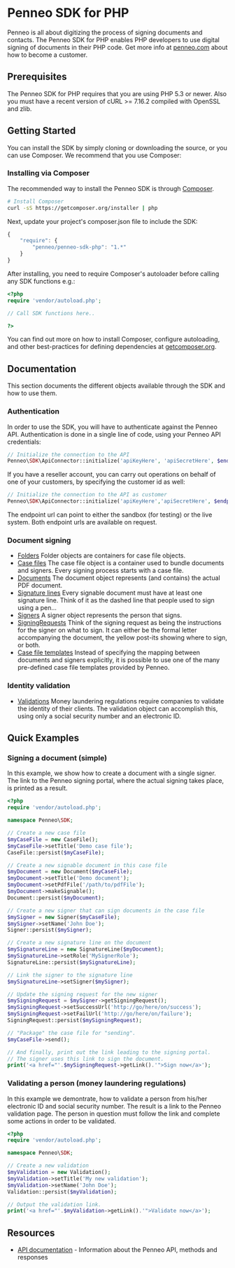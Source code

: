 # Penneo SDK for PHP
Penneo is all about digitizing the process of signing documents and contacts. The Penneo SDK for PHP enables PHP developers to use digital signing of documents in their PHP code. Get more info at [penneo.com](https://penneo.com/) about how to become a customer.

## Prerequisites
The Penneo SDK for PHP requires that you are using PHP 5.3 or newer. Also you must have a recent version of cURL >= 7.16.2 compiled with OpenSSL and zlib.

## Getting Started
You can install the SDK by simply cloning or downloading the source, or you can use Composer. We recommend that you use Composer:

### Installing via Composer

The recommended way to install the Penneo SDK is through [Composer](http://getcomposer.org).

```bash
# Install Composer
curl -sS https://getcomposer.org/installer | php
```

Next, update your project's composer.json file to include the SDK:

```javascript
{
    "require": {
        "penneo/penneo-sdk-php": "1.*"
    }
}
```

After installing, you need to require Composer's autoloader before calling any SDK functions e.g.:

```php
<?php
require 'vendor/autoload.php';

// Call SDK functions here..

?>
```
You can find out more on how to install Composer, configure autoloading, and other best-practices for defining dependencies at [getcomposer.org](http://getcomposer.org).

## Documentation
This section documents the different objects available through the SDK and how to use them. 

### Authentication
In order to use the SDK, you will have to authenticate against the Penneo API. Authentication is done in a single line of code, using your Penneo API credentials:

```php
// Initialize the connection to the API
Penneo\SDK\ApiConnector::initialize('apiKeyHere', 'apiSecretHere', $endpoint);
```

If you have a reseller account, you can carry out operations on behalf of one of your customers, by specifying the customer id as well:

```php
// Initialize the connection to the API as customer
Penneo\SDK\ApiConnector::initialize('apiKeyHere','apiSecretHere', $endpoint, $customerId);
```

The endpoint url can point to either the sandbox (for testing) or the live system. Both endpoint urls are available on request.

### Document signing
* [Folders][folder-docs]
Folder objects are containers for case file objects.
* [Case files][casefile-docs]
The case file object is a container used to bundle documents and signers. Every signing process starts with a case file.
* [Documents][document-docs]
The document object represents (and contains) the actual PDF document.
* [Signature lines][signature-line-docs]
Every signable document must have at least one signature line. Think of it as the dashed line that people used to sign using a pen...
* [Signers][signer-docs]
A signer object represents the person that signs.
* [SigningRequests][signing-request-docs]
Think of the signing request as being the instructions for the signer on what to sign. It can either be the formal letter accompanying the document, the yellow post-its showing where to sign, or both.
* [Case file templates][template-docs]
Instead of specifying the mapping between documents and signers explicitly, it is possible to use one of the many pre-defined case file templates provided by Penneo.

### Identity validation
* [Validations][validation-docs]
Money laundering regulations require companies to validate the identity of their clients. The validation object can accomplish this, using only a social security number and an electronic ID.

## Quick Examples

### Signing a document (simple)
In this example, we show how to create a document with a single signer.
The link to the Penneo signing portal, where the actual signing takes place, is printed as a result.

```php
<?php
require 'vendor/autoload.php';

namespace Penneo\SDK;

// Create a new case file
$myCaseFile = new CaseFile();
$myCaseFile->setTitle('Demo case file');
CaseFile::persist($myCaseFile);

// Create a new signable document in this case file
$myDocument = new Document($myCaseFile);
$myDocument->setTitle('Demo document');
$myDocument->setPdfFile('/path/to/pdfFile');
$myDocument->makeSignable();
Document::persist($myDocument);

// Create a new signer that can sign documents in the case file
$mySigner = new Signer($myCaseFile);
$mySigner->setName('John Doe');
Signer::persist($mySigner);

// Create a new signature line on the document
$mySignatureLine = new SignatureLine($myDocument);
$mySignatureLine->setRole('MySignerRole');
SignatureLine::persist($mySignatureLine);

// Link the signer to the signature line
$mySignatureLine->setSigner($mySigner);

// Update the signing request for the new signer
$mySigningRequest = $mySigner->getSigningRequest();
$mySigningRequest->setSuccessUrl('http://go/here/on/success');
$mySigningRequest->setFailUrl('http://go/here/on/failure');
SigningRequest::persist($mySigningRequest);

// "Package" the case file for "sending".
$myCaseFile->send();

// And finally, print out the link leading to the signing portal.
// The signer uses this link to sign the document.
print('<a href="'.$mySigningRequest->getLink().'">Sign now</a>');
```

### Validating a person (money laundering regulations)
In this example we demontrate, how to validate a person from his/her electronic ID and social security number.
The result is a link to the Penneo validation page. The person in question must follow the link and complete some actions in order to be validated.

```php
<?php
require 'vendor/autoload.php';

namespace Penneo\SDK;

// Create a new validation
$myValidation = new Validation();
$myValidation->setTitle('My new validation');
$myValidation->setName('John Doe');
Validation::persist($myValidation);

// Output the validation link.
print('<a href="'.$myValidation->getLink().'">Validate now</a>');

```

## Resources

* [API documentation][docs-api] - Information about the Penneo API, methods and responses


[docs-api]: https://app.penneo.com/api/docs
[folder-docs]: docs/folder.md
[casefile-docs]: docs/casefile.md
[document-docs]: docs/document.md
[signature-line-docs]: docs/signature-line.md
[signer-docs]: docs/signer.md
[signing-request-docs]: docs/signing-request.md
[template-docs]: docs/templates.md
[validation-docs]: docs/validation.md
